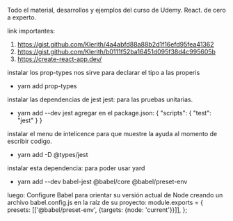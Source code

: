 Todo el material, desarrollos y ejemplos del curso de Udemy. React. de cero a experto. 

link importantes:
1. https://gist.github.com/Klerith/4a4abfd88a88b2d1f16efd95fea41362
2. https://gist.github.com/Klerith/b0111f52ba16451d095f38d4c995605b
3. https://create-react-app.dev/

instalar los prop-types
nos sirve para declarar el tipo a las properis
- yarn add prop-types

instalar las dependencias de jest
jest: para las pruebas unitarias. 
- yarn add --dev jest
agregar en el package.json:
{
  "scripts": {
    "test": "jest"
  }
}

instalar el menu de intelicence para que muestre
la ayuda al momento de escribir codigo.
- yarn add -D @types/jest

instalar esta dependencia: para poder usar yard
- yarn add --dev babel-jest @babel/core @babel/preset-env

luego: Configure Babel para orientar su versión actual de Node creando un archivo babel.config.js en la raíz de su proyecto:
module.exports = {
  presets: [['@babel/preset-env', {targets: {node: 'current'}}]],
};

